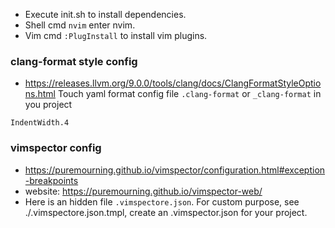 - Execute init.sh to install dependencies.
- Shell cmd `nvim` enter nvim.
- Vim cmd `:PlugInstall` to install vim plugins.


### clang-format style config
- https://releases.llvm.org/9.0.0/tools/clang/docs/ClangFormatStyleOptions.html
Touch yaml format config file `.clang-format` or `_clang-format` in you project
```
IndentWidth.4
```

### vimspector config
- https://puremourning.github.io/vimspector/configuration.html#exception-breakpoints
- website: https://puremourning.github.io/vimspector-web/
- Here is an hidden file `.vimspectore.json`. For custom purpose, see ./.vimspectore.json.tmpl, create an .vimspector.json for your project.
